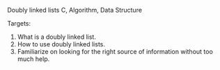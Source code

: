 Doubly linked lists
C, Algorithm, Data Structure

Targets:
1.	What is a doubly linked list.
2.	How to use doubly linked lists.
3.	Familiarize on looking for the right source of information without too much help.

